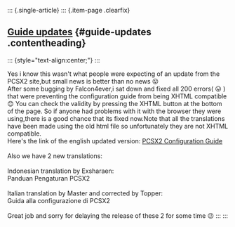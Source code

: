 ::: {.single-article}
::: {.item-page .clearfix}
## [Guide updates](/182-guide-updates.html) {#guide-updates .contentheading}

::: {style="text-align:center;"}
:::

Yes i know this wasn\'t what people were expecting of an update from the
PCSX2 site,but small news is better than no news
😛\
After some bugging by Falcon4ever,i sat down and fixed all 200 errors(
😛 ) that were preventing the configuration guide
from being XHTML compatible
😊 You can check the validity by pressing the XHTML
button at the bottom of the page. So if anyone had problems with it with
the browser they were using,there is a good chance that its fixed
now.Note that all the translations have been made using the old html
file so unfortunately they are not XHTML compatible.\
Here\'s the link of the english updated version: [PCSX2 Configuration
Guide](/config-guide/official-english-pcsx2-configuration-guide.html)\
\
Also we have 2 new translations:\
\
Indonesian translation by Exsharaen:\
Panduan Pengaturan PCSX2\
\
Italian translation by Master and corrected by Topper:\
Guida alla configurazione di PCSX2\
\
Great job and sorry for delaying the release of these 2 for some time
😉
:::
:::
